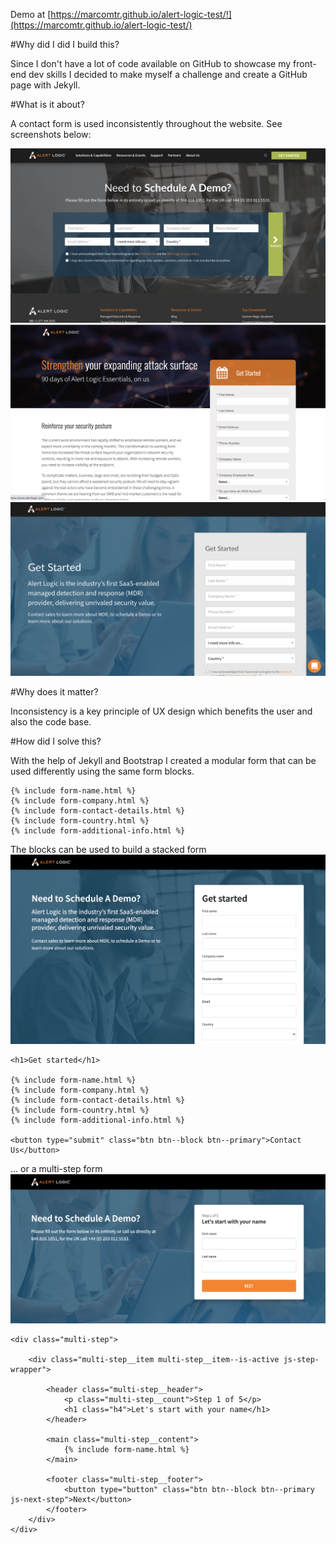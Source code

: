 Demo at [https://marcomtr.github.io/alert-logic-test/!](https://marcomtr.github.io/alert-logic-test/) 

#Why did I did I build this?

Since I don't have a lot of code available on GitHub to showcase my front-end dev skills I decided to make myself a challenge and create a GitHub page with Jekyll.


#What is it about?

A contact form is used inconsistently throughout the website. See screenshots below:

![picture](assets/img/screenshot-home.png)
![picture](assets/img/screenshot-landing-1.png)
![picture](assets/img/screenshot-landing-2.png)

#Why does it matter?

Inconsistency is a key principle of UX design which benefits the user and also the code base. 

#How did I solve this?

With the help of Jekyll and Bootstrap I created a modular form that can be used differently using the same form blocks.

    {% include form-name.html %}
    {% include form-company.html %}
    {% include form-contact-details.html %}
    {% include form-country.html %}
    {% include form-additional-info.html %}


The blocks can be used to build a stacked form 
![picture](assets/img/screenshot-long-form.png)

    <h1>Get started</h1>

    {% include form-name.html %}
    {% include form-company.html %}
    {% include form-contact-details.html %}
    {% include form-country.html %}
    {% include form-additional-info.html %}

    <button type="submit" class="btn btn--block btn--primary">Contact Us</button>


... or a multi-step form
![picture](assets/img/screenshot-multi-step-form.png)


    <div class="multi-step">

        <div class="multi-step__item multi-step__item--is-active js-step-wrapper">
		
            <header class="multi-step__header">
                <p class="multi-step__count">Step 1 of 5</p>
                <h1 class="h4">Let's start with your name</h1>
            </header>

            <main class="multi-step__content">
                {% include form-name.html %}
            </main>
		
            <footer class="multi-step__footer">
                <button type="button" class="btn btn--block btn--primary js-next-step">Next</button>
            </footer>
        </div>
    </div>
    
